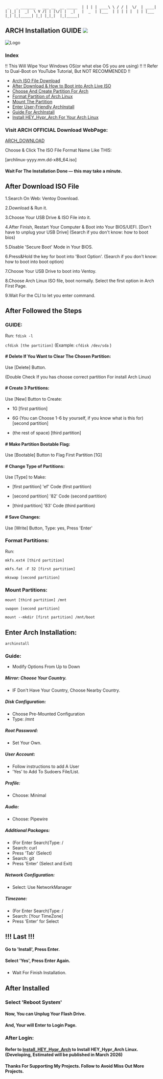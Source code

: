 ` _   _ _______   ___ __  __ _____ 
| | | | ____\ \ / / |  \/  | ____|
| |_| |  _|  \ V /| | |\/| |  _|  
|  _  | |___  | | | | |  | | |___ 
|_| |_|_____| |_| |_|_|  |_|_____|`


## ARCH Installation GUIDE <img src="https://img.shields.io/badge/Arch%20Linux-111111.svg?logo=archlinux"/>


![Logo](https://cdn0.iconfinder.com/data/icons/flat-round-system/512/archlinux-512.png)


### Index

‼️ This Will Wipe Your Windows OS(or what else OS you are using) ‼️
‼️ Refer to Dual-Boot on YouTube Tutorial, But NOT RECOMMENDED   ‼️

- [Arch ISO File Download](https://github.com/hey1me/ARCH_INSTALLATION/blob/main/README.md#visit-arch-official-download-webpage)
- [After Download & How to Boot into Arch Live ISO](https://github.com/hey1me/ARCH_INSTALLATION/blob/main/README.md#after-download)
- [Choose And Create Partition For Arch](https://github.com/hey1me/ARCH_INSTALLATION/blob/main/README.md#after-followed-the-steps)
- [Format Partition of Arch Linux](https://github.com/hey1me/ARCH_INSTALLATION/blob/main/README.md#format-partitions)
- [Mount The Partition](https://github.com/hey1me/ARCH_INSTALLATION/blob/main/README.md#mount-partitions)
- [Enter User-Friendly ArchInstall](https://github.com/hey1me/ARCH_INSTALLATION/blob/main/README.md#enter-arch-installation)
- [Guide For ArchInstall](https://github.com/hey1me/ARCH_INSTALLATION/blob/main/README.md#guide-1)
- [Install HEY_Hypr_Arch For Your Arch Linux](https://github.com/hey1me/ARCH_INSTALLATION/blob/main/README.md#after-installed)


### Visit ARCH OFFICIAL Download WebPage:
[ARCH_DOWNLOAD](https://geo.mirror.pkgbuild.com/iso/latest/)

Choose & Click The ISO File Format Name Like THIS:

[archlinux-yyyy.mm.dd-x86_64.iso]


#### Wait For The Installation Done — this may take a minute.


## After Download ISO File

1.Search On Web: Ventoy Download.

2.Download & Run it.

3.Choose Your USB Drive & ISO File into it.

4.After Finish, Restart Your Computer & Boot into Your BIOS/UEFI. [Don't have to unplug your USB Drive]
(Search if you don't know: how to boot bios)

5.Disable 'Secure Boot' Mode in Your BIOS.

6.Press&Hold the key for boot into 'Boot Option'.
(Search if you don't know: how to boot into boot option)

7.Choose Your USB Drive to boot into Ventoy.

8.Choose Arch Linux ISO file, boot normally. Select the first option in Arch First Page.

9.Wait For the CLI to let you enter command.


## After Followed the Steps

### GUIDE:
Run:
`fdisk -l`

`cfdisk [the partition]` (Example: `cfdisk /dev/sda` )

#### # Delete If You Want to Clear The Chosen Partition:

Use [Delete] Button.

(Double Check If you has choose correct partition For install Arch Linux)


#### # Create 3 Partitions:

Use [New] Button to Create:

- 1G  [first partition]

- 6G (You can Choose 1-6 by yourself, if you know what is this for)   [second partition]

- (the rest of space)   [third partition]


#### # Make Partition Bootable Flag:

Use [Bootable] Button to Flag First Partition [1G]


#### # Change Type of Partitions:

Use [Type] to Make:

- [first partition] 'ef' Code    (first partition)

- [second partition] '82' Code    (second partition)

- [third partition] '83' Code     (third partition)


#### # Save Changes:

Use [Write] Button, Type: yes, Press 'Enter'


### Format Partitions:

Run:

`mkfs.ext4 [third partition]`

`mkfs.fat -F 32 [first partition]`

`mkswap [second partition]`


### Mount Partitions:

`mount [third partition] /mnt`

`swapon [second partition]`

`mount --mkdir [first partition] /mnt/boot`


## Enter Arch Installation:

`archinstall`

### Guide:

- Modify Options From Up to Down

##### Mirror: Choose Your Country. 
- IF Don't Have Your Country, Choose Nearby Country.

##### Disk Configuration:
- Choose Pre-Mounted Configuration
- Type: /mnt

##### Root Password:
- Set Your Own.

##### User Account:
- Follow instructions to add A User
- 'Yes' to Add To Sudoers File/List.

##### Profile:
- Choose: Minimal

##### Audio:
- Choose: Pipewire

##### Additional Packages:
- (For Enter Search)Type: /
- Search: curl
- Press 'Tab' (Select)
- Search: git
- Press 'Enter' (Select and Exit)

##### Network Configuration:
- Select: Use NetworkManager

##### Timezone:
- (For Enter Search)Type: /
- Search: [Your TimeZone]
- Press 'Enter' for Select

## !!! Last !!!

#### Go to 'Install', Press Enter.

#### Select 'Yes', Press Enter Again.

### 
- Wait For Finish Installation.

## After Installed

### Select 'Reboot System'

#### Now, You can Unplug Your Flash Drive.

#### And, Your will Enter to Login Page.

### After Login:

#### Refer to [Install_HEY_Hypr_Arch](https://github.com/hey1me/HEY_HyprArch) to Install HEY_Hypr_Arch Linux. (Developing, Estimated will be published in March 2026)

#### Thanks For Supporting My Projects. Follow to Avoid Miss Out More Projects.
